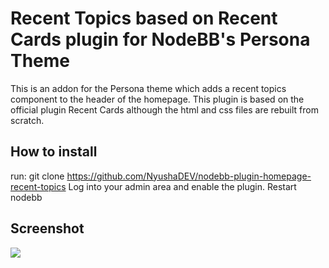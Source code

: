 # Recent Topics based on Recent Cards plugin for NodeBB's Persona Theme

This is an addon for the Persona theme which adds a recent topics component to the header of the homepage.
This plugin is based on the official plugin Recent Cards although the html and css files are rebuilt from scratch.

## How to install

run:
    git clone  https://github.com/NyushaDEV/nodebb-plugin-homepage-recent-topics
    Log into your admin area and enable the plugin.
    Restart nodebb
## Screenshot

![](http://i.imgur.com/Qle8FUJ.png)

